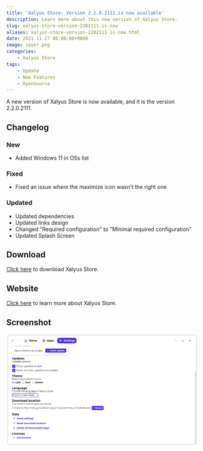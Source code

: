 ```yaml
---
title: 'Xalyus Store: Version 2.2.0.2111 is now available'
description: Learn more about this new version of Xalyus Store.
slug: xalyus-store-version-2202111-is-now
aliases: xalyus-store-version-2202111-is-now.html
date: 2021-11-27 00:00:00+0000
image: cover.png
categories:
    - Xalyus Store
tags:
    - Update
    - New Features
    - OpenSource
---
```

A new version of Xalyus Store is now available, and it is the version 2.2.0.2111.

## Changelog
### New
- Added Windows 11 in OSs list
### Fixed
- Fixed an issue where the maximize icon wasn't the right one
### Updated
- Updated dependencies
- Updated links design
- Changed "Required configuration" to "Minimal required configuration"
- Updated Splash Screen

## Download

[Click here](https://bit.ly/DownloadNewXalyusStore) to download Xalyus Store.

## Website

[Click here](https://leocorporation.dev/xalyus-store) to learn more about Xalyus Store.

## Screenshot
![The "Settings" page of Xalyus Store](cover.png)